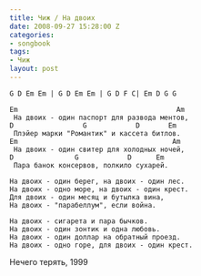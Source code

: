 ```yaml
---
title: Чиж / На двоих
date: 2008-09-27 15:28:00 Z
categories:
- songbook
tags:
- Чиж
layout: post
---
```


	G D Em Em | G D Em Em | G D F C| Em D G G
	
	Em                                       Am
	 На двоих - один паспорт для развода ментов,
	D                 G            D       Em
	 Плэйер марки "Романтик" и кассета битлов.
	Em                                      Am
	 На двоих - один свитер для холодных ночей,
	D               G            D      Em
	 Пара банок консервов, полкило сухарей. 
	  
	На двоих - один берег, на двоих - один лес. 
	На двоих - одно море, на двоих - один крест. 
	Для двоих - один месяц и бутылка вина, 
	На двоих - "парабеллум", если война. 
	  
	На двоих - сигарета и пара бычков. 
	На двоих - один зонтик и одна любовь. 
	На двоих - один доллар на обратный проезд. 
	На двоих - одно горе, для двоих - один крест. 

Нечего терять, 1999

